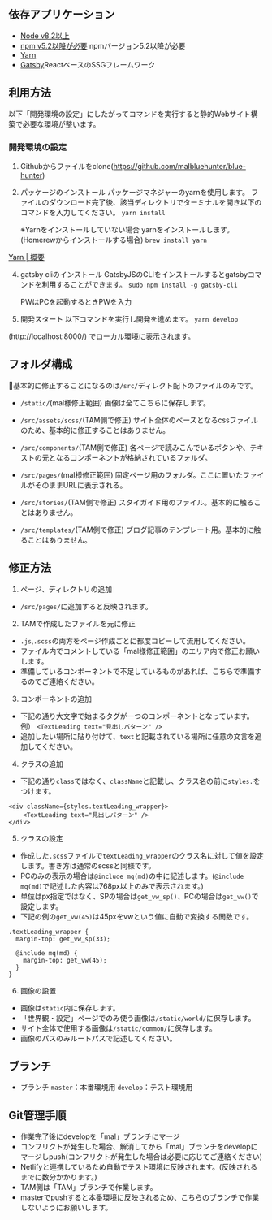 ## 依存アプリケーション
- [Node v8.2以上](https://nodejs.org/ja/)
- [npm v5.2以降が必要](https://www.npmjs.com/) npmバージョン5.2以降が必要
- [Yarn](https://classic.yarnpkg.com/ja/)
- [Gatsby](https://www.gatsbyjs.com/)ReactベースのSSGフレームワーク

## 利用方法
以下「開発環境の設定」にしたがってコマンドを実行すると静的Webサイト構築で必要な環境が整います。

### 開発環境の設定
1. Githubからファイルをclone(https://github.com/malbluehunter/blue-hunter)

2. パッケージのインストール
パッケージマネジャーのyarnを使用します。
ファイルのダウンロード完了後、該当ディレクトリでターミナルを開き以下のコマンドを入力してください。
`yarn install`

    ※Yarnをインストールしていない場合
    yarnをインストールします。(Homerewからインストールする場合)
    `brew install yarn`

[Yarn | 概要](https://classic.yarnpkg.com/ja/docs/getting-started)

4. gatsby cliのインストール
GatsbyJSのCLIをインストールするとgatsbyコマンドを利用することができます。
`sudo npm install -g gatsby-cli`

    PWはPCを起動するときPWを入力

3. 開発スタート
以下コマンドを実行し開発を進めます。
`yarn develop`

(http://localhost:8000/) でローカル環境に表示されます。

## フォルダ構成
基本的に修正することになるのは`/src/`ディレクト配下のファイルのみです。

- `/static/`(mal様修正範囲)
画像は全てこちらに保存します。

- `/src/assets/scss/`(TAM側で修正)
サイト全体のベースとなるcssファイルのため、基本的に修正することはありません。

- `/src/components/`(TAM側で修正)
各ページで読みこんでいるボタンや、テキストの元となるコンポーネントが格納されているフォルダ。

- `/src/pages/`(mal様修正範囲)
固定ページ用のフォルダ。ここに置いたファイルがそのままURLに表示される。

- `/src/stories/`(TAM側で修正)
スタイガイド用のファイル。基本的に触ることはありません。

- `/src/templates/`(TAM側で修正)
ブログ記事のテンプレート用。基本的に触ることはありません。

## 修正方法
1. ページ、ディレクトリの追加
- `/src/pages/`に追加すると反映されます。

2. TAMで作成したファイルを元に修正
- `.js`,`.scss`の両方をページ作成ごとに都度コピーして流用してください。
- ファイル内でコメントしている「mal様修正範囲」のエリア内で修正お願いします。
- 準備しているコンポーネントで不足しているものがあれば、こちらで準備するのでご連絡ください。

3. コンポーネントの追加
- 下記の通り大文字で始まるタグが一つのコンポーネントとなっています。
  例） `<TextLeading text="見出しパターン" />`
- 追加したい場所に貼り付けて、`text`と記載されている場所に任意の文言を追加してください。

4. クラスの追加
- 下記の通り`class`ではなく、`className`と記載し、クラス名の前に`styles.`をつけます。
```
<div className={styles.textLeading_wrapper}>
    <TextLeading text="見出しパターン" />
</div>
```

5. クラスの設定
- 作成した`.scss`ファイルで`textLeading_wrapper`のクラス名に対して値を設定します。書き方は通常のscssと同様です。
- PCのみの表示の場合は`@include mq(md)`の中に記述します。(`@include mq(md)`で記述した内容は768px以上のみで表示されます。)
- 単位はpx指定ではなく、SPの場合は`get_vw_sp()`、PCの場合は`get_vw()`で設定します。
- 下記の例の`get_vw(45)`は45pxをvwという値に自動で変換する関数です。
```
.textLeading_wrapper {
  margin-top: get_vw_sp(33);

  @include mq(md) {
    margin-top: get_vw(45);
  }
}
```

6. 画像の設置
- 画像は`static`内に保存します。
- 「世界観・設定」ページでのみ使う画像は`/static/world/`に保存します。
- サイト全体で使用する画像は`/static/common/`に保存します。
- 画像のパスのみルートパスで記述してください。

## ブランチ
- ブランチ
`master`：本番環境用
`develop`：テスト環境用
## Git管理手順
- 作業完了後にdevelopを「mal」ブランチにマージ
- コンフリクトが発生した場合、解消してから「mal」ブランチをdevelopにマージしpush(コンフリクトが発生した場合は必要に応じてご連絡ください)
- Netlifyと連携しているため自動でテスト環境に反映されます。(反映されるまでに数分かかります。)
- TAM側は「TAM」ブランチで作業します。
- masterでpushすると本番環境に反映されるため、こちらのブランチで作業しないようにお願いします。